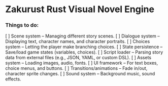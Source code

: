 # Zakurust Rust Visual Novel Engine 

### Things to do: 
[ ] Scene system – Managing different story scenes.
[ ] Dialogue system – Displaying text, character names, and character portraits.
[ ] Choices system – Letting the player make branching choices.
[ ] State persistence – Save/load game states (variables, choices).
[ ] Script loader – Parsing story data from external files (e.g., JSON, YAML, or custom DSL).
[ ] Assets system – Loading images, audio, fonts.
[ ] UI framework – For text boxes, choice menus, and buttons.
[ ] Transitions/animations – Fade in/out, character sprite changes.
[ ] Sound system – Background music, sound effects.
